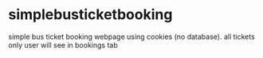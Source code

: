 # simplebusticketbooking
simple bus ticket booking webpage using cookies (no database). all tickets only user will see in bookings tab
